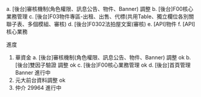    a. [後台]審核機制(角色權限、訊息公告、物件、Banner) 調整
   b. [後台]F00核心業務管理
   c. [後台]F03物件專區-出租、出售、代標(共用Table、獨立欄位各別關聯子表、多個模組、審核)
   d. [後台]F0302法拍屋文案(審核)
   e. [API]物件
   f. [API]核心業務

進度

1. 華資金 
   a. [後台]審核機制(角色權限、訊息公告、物件、Banner) 調整 ok
   b. [後台]雙因子驗證 調整 ok
   c. [後台]F00核心業務管理 ok
   d. [後台]首頁管理 Banner 進行中
2. 元大前台資料調整 ok
3. 仲介 29964 進行中
